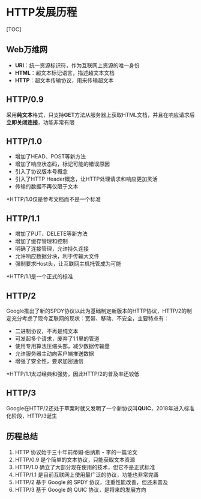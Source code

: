# HTTP发展历程

[TOC]

## Web万维网

- **URI**：统一资源标识符，作为互联网上资源的唯一身份
- **HTML**：超文本标记语言，描述超文本文档
- **HTTP**：超文本传输协议，用来传输超文本



## HTTP/0.9

采用**纯文本**格式，只支持**GET**方法从服务器上获取HTML文档，并且在响应请求后**立即关闭连接**，功能非常有限



## HTTP/1.0

- 增加了HEAD、POST等新方法
- 增加了响应状态码，标记可能的错误原因
- 引入了协议版本号概念
- 引入了HTTP Header概念，让HTTP处理请求和响应更加灵活
- 传输的数据不再仅限于文本

*HTTP/1.0仅是参考文档而不是一个标准



## HTTP/1.1

- 增加了PUT、DELETE等新方法
- 增加了缓存管理和控制
- 明确了连接管理，允许持久连接
- 允许响应数据分块，利于传输大文件
- 强制要求Host头，让互联网主机托管成为可能

*HTTP/1.1是一个正式的标准



## HTTP/2

Google推出了新的SPDY协议以此为基础制定新版本的HTTP协议，HTTP/2的制定充分考虑了现今互联网的现状：宽带、移动、不安全，主要特点有：

- 二进制协议，不再是纯文本
- 可发起多个请求，废弃了1.1里的管道
- 使用专用算法压缩头部，减少数据传输量
- 允许服务器主动向客户端推送数据
- 增强了安全性，要求加密通信

*HTTP/1.1太过经典和强势，因此HTTP/2的普及率还较低



## HTTP/3

Google在HTTP/2还处于草案时就又发明了一个新协议叫**QUIC**，2018年进入标准化阶段，HTTP/3诞生



## 历程总结

1. HTTP 协议始于三十年前蒂姆·伯纳斯 - 李的一篇论文
2. HTTP/0.9 是个简单的文本协议，只能获取文本资源
3. HTTP/1.0 确立了大部分现在使用的技术，但它不是正式标准
4. HTTP/1.1 是目前互联网上使用最广泛的协议，功能也非常完善
5. HTTP/2 基于 Google 的 SPDY 协议，注重性能改善，但还未普及
6. HTTP/3 基于 Google 的 QUIC 协议，是将来的发展方向